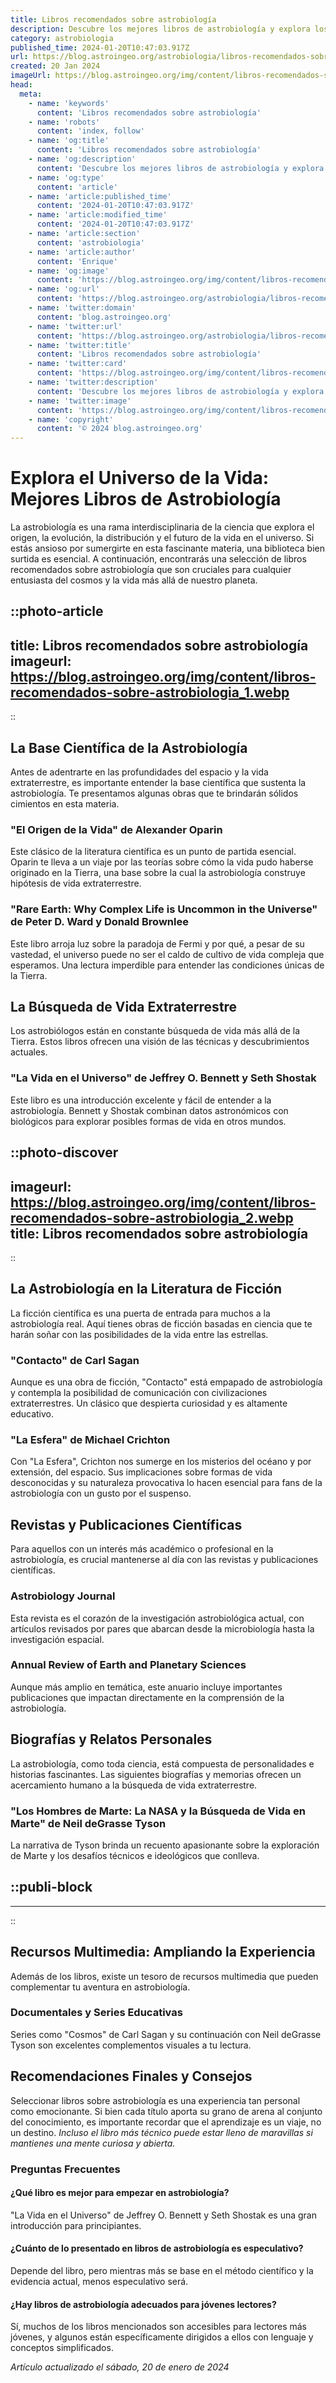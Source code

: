```yaml
---
title: Libros recomendados sobre astrobiología
description: Descubre los mejores libros de astrobiología y explora los misterios de la vida en el universo. ¡Inicia tu viaje estelar hoy!
category: astrobiologia
published_time: 2024-01-20T10:47:03.917Z
url: https://blog.astroingeo.org/astrobiologia/libros-recomendados-sobre-astrobiologia
created: 20 Jan 2024
imageUrl: https://blog.astroingeo.org/img/content/libros-recomendados-sobre-astrobiologia_1.webp
head:
  meta:
    - name: 'keywords'
      content: 'Libros recomendados sobre astrobiología'
    - name: 'robots'
      content: 'index, follow'
    - name: 'og:title'
      content: 'Libros recomendados sobre astrobiología'
    - name: 'og:description'
      content: 'Descubre los mejores libros de astrobiología y explora los misterios de la vida en el universo. ¡Inicia tu viaje estelar hoy!'
    - name: 'og:type'
      content: 'article'
    - name: 'article:published_time'
      content: '2024-01-20T10:47:03.917Z'
    - name: 'article:modified_time'
      content: '2024-01-20T10:47:03.917Z'
    - name: 'article:section'
      content: 'astrobiologia'
    - name: 'article:author'
      content: 'Enrique'
    - name: 'og:image'
      content: 'https://blog.astroingeo.org/img/content/libros-recomendados-sobre-astrobiologia_1.webp'
    - name: 'og:url'
      content: 'https://blog.astroingeo.org/astrobiologia/libros-recomendados-sobre-astrobiologia'
    - name: 'twitter:domain'
      content: 'blog.astroingeo.org'
    - name: 'twitter:url'
      content: 'https://blog.astroingeo.org/astrobiologia/libros-recomendados-sobre-astrobiologia'
    - name: 'twitter:title'
      content: 'Libros recomendados sobre astrobiología'
    - name: 'twitter:card'
      content: 'https://blog.astroingeo.org/img/content/libros-recomendados-sobre-astrobiologia_1.webp'
    - name: 'twitter:description'
      content: 'Descubre los mejores libros de astrobiología y explora los misterios de la vida en el universo. ¡Inicia tu viaje estelar hoy!'
    - name: 'twitter:image'
      content: 'https://blog.astroingeo.org/img/content/libros-recomendados-sobre-astrobiologia_1.webp'
    - name: 'copyright'
      content: '© 2024 blog.astroingeo.org'
---
```

# Explora el Universo de la Vida: Mejores Libros de Astrobiología

La astrobiología es una rama interdisciplinaria de la ciencia que explora el origen, la evolución, la distribución y el futuro de la vida en el universo. Si estás ansioso por sumergirte en esta fascinante materia, una biblioteca bien surtida es esencial. A continuación, encontrarás una selección de libros recomendados sobre astrobiología que son cruciales para cualquier entusiasta del cosmos y la vida más allá de nuestro planeta.


::photo-article
---
title: Libros recomendados sobre astrobiología
imageurl: https://blog.astroingeo.org/img/content/libros-recomendados-sobre-astrobiologia_1.webp
---
::



## La Base Científica de la Astrobiología

Antes de adentrarte en las profundidades del espacio y la vida extraterrestre, es importante entender la base científica que sustenta la astrobiología. Te presentamos algunas obras que te brindarán sólidos cimientos en esta materia.

### **"El Origen de la Vida" de Alexander Oparin**

Este clásico de la literatura científica es un punto de partida esencial. Oparin te lleva a un viaje por las teorías sobre cómo la vida pudo haberse originado en la Tierra, una base sobre la cual la astrobiología construye hipótesis de vida extraterrestre.

### **"Rare Earth: Why Complex Life is Uncommon in the Universe" de Peter D. Ward y Donald Brownlee**

Este libro arroja luz sobre la paradoja de Fermi y por qué, a pesar de su vastedad, el universo puede no ser el caldo de cultivo de vida compleja que esperamos. Una lectura imperdible para entender las condiciones únicas de la Tierra.

## La Búsqueda de Vida Extraterrestre

Los astrobiólogos están en constante búsqueda de vida más allá de la Tierra. Estos libros ofrecen una visión de las técnicas y descubrimientos actuales.

### **"La Vida en el Universo" de Jeffrey O. Bennett y Seth Shostak**

Este libro es una introducción excelente y fácil de entender a la astrobiología. Bennett y Shostak combinan datos astronómicos con biológicos para explorar posibles formas de vida en otros mundos.


::photo-discover
---
imageurl: https://blog.astroingeo.org/img/content/libros-recomendados-sobre-astrobiologia_2.webp
title: Libros recomendados sobre astrobiología
---
::



## La Astrobiología en la Literatura de Ficción

La ficción científica es una puerta de entrada para muchos a la astrobiología real. Aquí tienes obras de ficción basadas en ciencia que te harán soñar con las posibilidades de la vida entre las estrellas.

### **"Contacto" de Carl Sagan**

Aunque es una obra de ficción, "Contacto" está empapado de astrobiología y contempla la posibilidad de comunicación con civilizaciones extraterrestres. Un clásico que despierta curiosidad y es altamente educativo.

### **"La Esfera" de Michael Crichton**

Con "La Esfera", Crichton nos sumerge en los misterios del océano y por extensión, del espacio. Sus implicaciones sobre formas de vida desconocidas y su naturaleza provocativa lo hacen esencial para fans de la astrobiología con un gusto por el suspenso.

## Revistas y Publicaciones Científicas

Para aquellos con un interés más académico o profesional en la astrobiología, es crucial mantenerse al día con las revistas y publicaciones científicas.

### **Astrobiology Journal**

Esta revista es el corazón de la investigación astrobiológica actual, con artículos revisados por pares que abarcan desde la microbiología hasta la investigación espacial.

### **Annual Review of Earth and Planetary Sciences**

Aunque más amplio en temática, este anuario incluye importantes publicaciones que impactan directamente en la comprensión de la astrobiología.

## Biografías y Relatos Personales

La astrobiología, como toda ciencia, está compuesta de personalidades e historias fascinantes. Las siguientes biografías y memorias ofrecen un acercamiento humano a la búsqueda de vida extraterrestre.

### **"Los Hombres de Marte: La NASA y la Búsqueda de Vida en Marte" de Neil deGrasse Tyson**

La narrativa de Tyson brinda un recuento apasionante sobre la exploración de Marte y los desafíos técnicos e ideológicos que conlleva.


  ::publi-block
  ---
  ---
  ::
  
  

## Recursos Multimedia: Ampliando la Experiencia

Además de los libros, existe un tesoro de recursos multimedia que pueden complementar tu aventura en astrobiología.

### **Documentales y Series Educativas**

Series como "Cosmos" de Carl Sagan y su continuación con Neil deGrasse Tyson son excelentes complementos visuales a tu lectura.

## Recomendaciones Finales y Consejos

Seleccionar libros sobre astrobiología es una experiencia tan personal como emocionante. Si bien cada título aporta su grano de arena al conjunto del conocimiento, es importante recordar que el aprendizaje es un viaje, no un destino. *_Incluso el libro más técnico puede estar lleno de maravillas si mantienes una mente curiosa y abierta._*

### Preguntas Frecuentes

#### ¿Qué libro es mejor para empezar en astrobiología?
"La Vida en el Universo" de Jeffrey O. Bennett y Seth Shostak es una gran introducción para principiantes.

#### ¿Cuánto de lo presentado en libros de astrobiología es especulativo?
Depende del libro, pero mientras más se base en el método científico y la evidencia actual, menos especulativo será.

#### ¿Hay libros de astrobiología adecuados para jóvenes lectores?
Sí, muchos de los libros mencionados son accesibles para lectores más jóvenes, y algunos están específicamente dirigidos a ellos con lenguaje y conceptos simplificados.

_Artículo actualizado el sábado, 20 de enero de 2024_